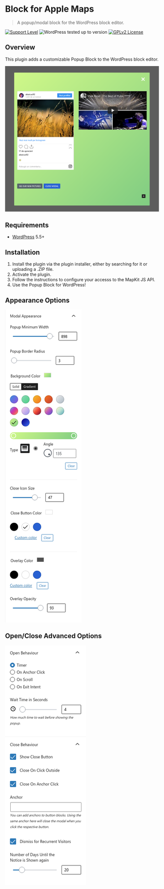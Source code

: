 # Block for Apple Maps

> A popup/modal block for the WordPress block editor.

[![Support Level](https://img.shields.io/badge/support-active-green.svg)](#support-level)  ![WordPress tested up to version](https://img.shields.io/badge/WordPress-v5.5%20tested-success.svg) [![GPLv2 License](https://img.shields.io/github/license/10up/maps-block-apple.svg)](https://github.com/10up/maps-block-apple/blob/develop/LICENSE.md)

## Overview

This plugin adds a customizable Popup Block to the WordPress block editor.

![Block Preview](.wordpress-org/screenshot-1.png "Example of the popup block inside the WordPress Editor")

## Requirements
* [WordPress](http://wordpress.org/) 5.5+

## Installation

1. Install the plugin via the plugin installer, either by searching for it or uploading a .ZIP file.
1. Activate the plugin.
1. Follow the instructions to configure your accesss to the MapKit JS API.
1. Use the Popup Block for WordPress!

## Appearance Options
![Appearance Options](.wordpress-org/screenshot-2.png "Example of Apple Maps block showing MapKit JS credential fields in the new WordPress editor")

## Open/Close Advanced Options
![Appearance Options](.wordpress-org/screenshot-3.png "Example of Apple Maps block showing MapKit JS credential fields in the new WordPress editor")
